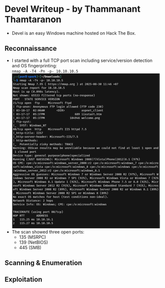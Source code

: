 # Devel Writeup - by Thammanant Thamtaranon  
- Devel is an easy Windows machine hosted on Hack The Box.

## Reconnaissance  
- I started with a full TCP port scan including service/version detection and OS fingerprinting:  
  `nmap -A -T4 -Pn -p- 10.10.10.5`  
![Nmap_Scan](Nmap_Scan.png)   
- The scan showed three open ports:  
  - 135 (MSRPC)  
  - 139 (NetBIOS)  
  - 445 (SMB)

## Scanning & Enumeration  

## Exploitation  
